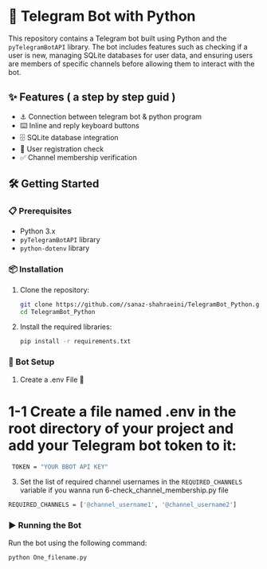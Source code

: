 # 🤖 Telegram Bot with Python

This repository contains a Telegram bot built using Python and the `pyTelegramBotAPI` library. The bot includes features such as checking if a user is new, managing SQLite databases for user data, and ensuring users are members of specific channels before allowing them to interact with the bot.

## ✨ Features ( a step by step guid )

- ⚓ Connection between telegram bot & python program
- ⌨️ Inline and reply keyboard buttons
- 🗄️ SQLite database integration
- 📝 User registration check
- ✅ Channel membership verification

## 🛠️ Getting Started

### 📋 Prerequisites

- Python 3.x
- `pyTelegramBotAPI` library
- `python-dotenv` library

### 📦 Installation

1. Clone the repository:
    ```bash
    git clone https://github.com//sanaz-shahraeini/TelegramBot_Python.git
    cd TelegramBot_Python
    ```

3. Install the required libraries:
    ```bash
    pip install -r requirements.txt
    ```

### 🚀 Bot Setup

1.  Create a .env File 📝
# 1-1 Create a file named .env in the root directory of your project and add your Telegram bot token to it:
   ```bash
    TOKEN = "YOUR BBOT API KEY"
  ```
3. Set the list of required channel usernames in the `REQUIRED_CHANNELS` variable if you wanna run 6-check_channel_membership.py file
 ```bash
 REQUIRED_CHANNELS = ['@channel_username1', '@channel_username2']
 ```


### ▶️ Running the Bot

Run the bot using the following command:
```bash
python One_filename.py
